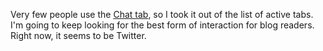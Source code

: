 Very few people use the <a href="http://scripting.com/images/2019/10/27/chatTabScreenShot.png">Chat tab</a>, so I took it out of the list of active tabs. I'm going to keep looking for the best form of interaction for blog readers. Right now, it seems to be Twitter. 

